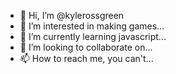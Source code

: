 - 👋 Hi, I’m @kylerossgreen
- 👀 I’m interested in making games...
- 🌱 I’m currently learning javascript...
- 💞️ I’m looking to collaborate on...
- 📫 How to reach me, you can't...

<!---
kylerossgreen/kylerossgreen is a ✨ special ✨ repository because its `README.md` (this file) appears on your GitHub profile.
You can click the Preview link to take a look at your changes.
--->
